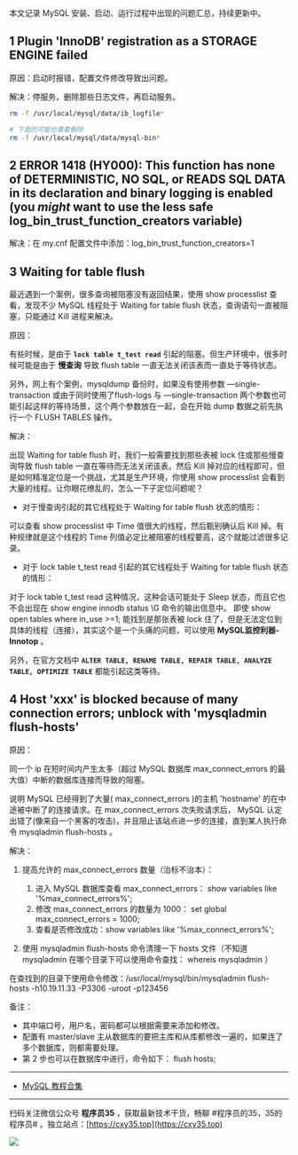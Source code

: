 本文记录 MySQL 安装、启动、运行过程中出现的问题汇总，持续更新中。
<!-- more -->

## 1 Plugin 'InnoDB' registration as a STORAGE ENGINE failed

原因：启动时报错，配置文件修改导致出问题。

解决：停服务，删除那些日志文件，再启动服务。

```bash
rm -f /usr/local/mysql/data/ib_logfile*

# 下面的可能也需要删除
rm -f /usr/local/mysql/data/mysql-bin*
```

## 2 ERROR 1418 (HY000): This function has none of DETERMINISTIC, NO SQL, or READS SQL DATA in its declaration and binary logging is enabled (you *might* want to use the less safe log_bin_trust_function_creators variable)

解决：在 my.cnf 配置文件中添加：log_bin_trust_function_creators=1

## 3 Waiting for table flush

最近遇到一个案例，很多查询被阻塞没有返回结果，使用 show processlist 查看，发现不少 MySQL 线程处于 Waiting for table flush 状态，查询语句一直被阻塞，只能通过 Kill 进程来解决。

原因：

有些时候，是由于 **`lock table t_test read`** 引起的阻塞。但生产环境中，很多时候可能是由于 **慢查询** 导致 flush table 一直无法关闭该表而一直处于等待状态。

另外，网上有个案例，mysqldump 备份时，如果没有使用参数 —single-transaction 或由于同时使用了flush-logs 与 —single-transaction 两个参数也可能引起这样的等待场景，这个两个参数放在一起，会在开始 dump 数据之前先执行一个 FLUSH TABLES 操作。

解决：

出现 Waiting for table flush 时，我们一般需要找到那些表被 lock 住或那些慢查询导致 flush table 一直在等待而无法关闭该表。然后 Kill 掉对应的线程即可，但是如何精准定位是一个挑战，尤其是生产环境，你使用 show processlist 会看到大量的线程。让你眼花缭乱的，怎么一下子定位问题呢？

- 对于慢查询引起的其它线程处于 Waiting for table flush 状态的情形：

可以查看 show processlist 中 Time 值很大的线程，然后甄别确认后 Kill 掉。有种规律就是这个线程的 Time 列值必定比被阻塞的线程要高，这个就能过滤很多记录。

- 对于 lock table t_test read 引起的其它线程处于 Waiting for table flush 状态的情形：

对于 lock table t_test read 这种情况，这种会话可能处于 Sleep 状态，而且它也不会出现在 show engine innodb status \G 命令的输出信息中。 即使 show open tables where in_use >=1; 能找到是那张表被 lock 住了，但是无法定位到具体的线程（连接），其实这个是一个头痛的问题，可以使用 **MySQL监控利器-Innotop** 。

另外，在官方文档中 **`ALTER TABLE, RENAME TABLE, REPAIR TABLE, ANALYZE TABLE, OPTIMIZE TABLE`** 都能引起这类等待。

## 4 Host 'xxx' is blocked because of many connection errors; unblock with 'mysqladmin flush-hosts'

原因：

同一个 ip 在短时间内产生太多（超过 MySQL 数据库 max_connect_errors 的最大值）中断的数据库连接而导致的阻塞。

说明 MySQL 已经得到了大量( max_connect_errors )的主机 'hostname' 的在中途被中断了的连接请求。在 max_connect_errors 次失败请求后， MySQL 认定出错了(像来自一个黑客的攻击)，并且阻止该站点进一步的连接，直到某人执行命令 mysqladmin flush-hosts 。

解决：

1. 提高允许的 max_connect_errors 数量（治标不治本）：

    1. 进入 MySQL 数据库查看 max_connect_errors： show variables like '%max_connect_errors%';
    2. 修改 max_connect_errors 的数量为 1000： set global max_connect_errors = 1000;
    3. 查看是否修改成功：show variables like '%max_connect_errors%';

2. 使用 mysqladmin flush-hosts 命令清理一下 hosts 文件（不知道 mysqladmin 在哪个目录下可以使用命令查找： whereis mysqladmin ）

在查找到的目录下使用命令修改：/usr/local/mysql/bin/mysqladmin flush-hosts -h10.19.11.33 -P3306 -uroot -p123456

备注：

- 其中端口号，用户名，密码都可以根据需要来添加和修改。
- 配置有 master/slave 主从数据库的要把主库和从库都修改一遍的，如果连了多个数据库，则都需要处理。
- 第 2 步也可以在数据库中进行，命令如下： flush hosts;

---

- [MySQL 教程合集](https://mp.weixin.qq.com/s/jflrWU62pBtevS62lEIHkQ)


---

扫码关注微信公众号 **程序员35** ，获取最新技术干货，畅聊 #程序员的35，35的程序员# 。独立站点：[https://cxy35.top](https://cxy35.top)

![](https://oscimg.oschina.net/oscnet/up-285838b9c516db5bb1ba760f292f2346078.JPEG)